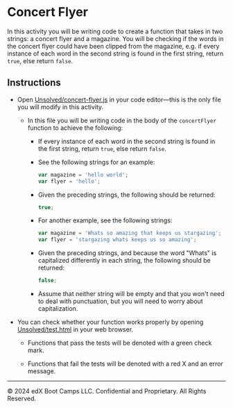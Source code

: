 # Concert Flyer

In this activity you will be writing code to create a function that takes in two strings: a concert flyer and a magazine. You will be checking if the words in the concert flyer could have been clipped from the magazine, e.g. if every instance of each word in the second string is found in the first string, return `true`, else return `false`.

## Instructions

* Open [Unsolved/concert-flyer.js](Unsolved/concert-flyer.js) in your code editor&mdash;this is the only file you will modify in this activity.

  * In this file you will be writing code in the body of the `concertFlyer` function to achieve the following:

    * If every instance of each word in the second string is found in the first string, return `true`, else return `false`.

    * See the following strings for an example:

      ```js
      var magazine = 'hello world';
      var flyer = 'hello';
      ```

    * Given the preceding strings, the following should be returned:

      ```js
      true;
      ```

    * For another example, see the following strings:

      ```js
      var magazine = 'Whats so amazing that keeps us stargazing';
      var flyer = 'stargazing whats keeps us so amazing';
      ```

    * Given the preceding strings, and because the word "Whats" is capitalized differently in each string, the following should be returned:

      ```js
      false;
      ```

    * Assume that neither string will be empty and that you won't need to deal with punctuation, but you will need to worry about capitalization.

* You can check whether your function works properly by opening [Unsolved/test.html](Unsolved/test.html) in your web browser.

  * Functions that pass the tests will be denoted with a green check mark.

  * Functions that fail the tests will be denoted with a red X and an error message.


---
© 2024 edX Boot Camps LLC. Confidential and Proprietary. All Rights Reserved.
